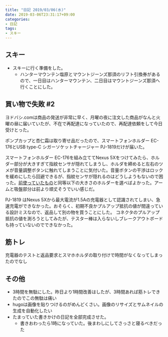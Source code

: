 ```yaml
---
title: "日記 2019/03/06(水)"
date: 2019-03-06T23:31:17+09:00
categories:
- 日記
tags:
- スキー
---
```


## スキー

- スキーに行く準備をした。
  - ハンターマウンテン塩原とマウントジーンズ那須のリフト引換券があるので、一日目はハンターマウンテン、二日目はマウントジーンズ那須へ行くことにした。

## 買い物で失敗 #2
ヨドバシ.comは商品の発送が非常に早く、月曜の夜に注文した商品がなんと火曜の昼に届いていたが、不在で再配達になっていたので、再配達依頼をして今日受けとった。

ポンプカップと杏仁霜は取り寄せ品だったので、スマートフォンホルダー EC-176とUSB type-C シガーソケットチャージャー PJ-1819だけが届いた。

スマートフォンホルダー EC-176を組み立ててNexus 5Xをつけてみたら、ホルダー部分が大きすぎて指紋センサが隠れてしまうし、ホルダを締めると左右のツメが音量調整ボタンに触れてしまうことに気付いた。音量ボタンの干渉はロックを緩めにしたら回避できるが、指紋センサが隠れるのはどうしようもないので困った。[前使っていたもの](https://www.amazon.co.jp/gp/product/B00UJ33YAQ/)と同等以下の大きさのホルダーを選べばよかった。アームと吸盤部分は前より頑丈そうでいい感じだ。

PJ-1819 はNexus 5Xから最大電流が1.5Aの充電器として認識されてしまい、急速充電ができなかった。おそらく、初期不良かプルアップ抵抗の値が間違っている設計ミスなので、返品して別の物を買うことにした。
コネクタのプルアップ抵抗の値を測ろうとしてみたが、テスター棒は入らないしブレークアウトボードも持っていないのでできなかった。

## 筋トレ
<!--more-->
充電器のテストと返品要求とスマホホルダの取り付けで時間がなくなってしまったのでなし

## その他
- 3時間を無駄にした。昨日より1時間改善はしたが、3時間あれば筋トレできたのでこの無駄は痛い
- hugoは画像を貼りつけるのがめんどくさい。画像のリサイズとサムネイルの生成を自動化したい
- たまっていた書きかけの日記を全部完成させた。
  - 書きおわったら1時になっていた。後まわしにしてさっさと寝るべきだった
